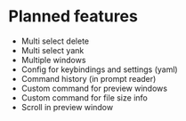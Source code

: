 # Planned features
 - Multi select delete
 - Multi select yank
 - Multiple windows
 - Config for keybindings and settings (yaml)
 - Command history (in prompt reader)
 - Custom command for preview windows
 - Custom command for file size info
 - Scroll in preview window
